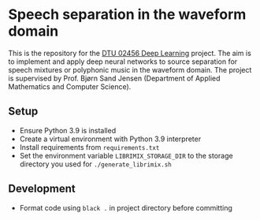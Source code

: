 # Speech separation in the waveform domain
This is the repository for the [DTU 02456 Deep Learning](https://kurser.dtu.dk/course/02456) project. The aim is to implement and apply deep neural networks to source separation for speech mixtures or polyphonic music in the waveform domain. The project is supervised by Prof. Bjørn Sand Jensen (Department of Applied Mathematics and Computer Science).


## Setup
* Ensure Python 3.9 is installed
* Create a virtual environment with Python 3.9 interpreter
* Install requirements from `requirements.txt`
* Set the environment variable `LIBRIMIX_STORAGE_DIR` to the storage directory you used for `./generate_librimix.sh`


## Development
* Format code using `black .` in project directory before committing
